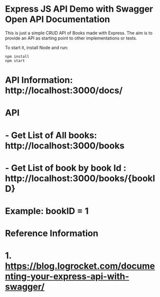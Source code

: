 # Express JS API Demo with Swagger Open API Documentation
This is just a simple CRUD API of Books made with Express. The aim is to provide an API as starting point to other implementations or tests.

To start it, install Node and run:

```
npm install
npm start
```

# API Information: http://localhost:3000/docs/
# API 
# - Get List of All books: http://localhost:3000/books
# - Get List of book by book Id : http://localhost:3000/books/{bookID}
# Example: bookID = 1

# Reference Information
# 1. https://blog.logrocket.com/documenting-your-express-api-with-swagger/
